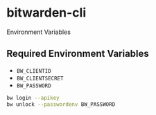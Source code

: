 # bitwarden-cli

Environment Variables

## Required Environment Variables

* `BW_CLIENTID`
* `BW_CLIENTSECRET`
* `BW_PASSWORD`

```bash
bw login --apikey
bw unlock --passwordenv BW_PASSWORD
```
